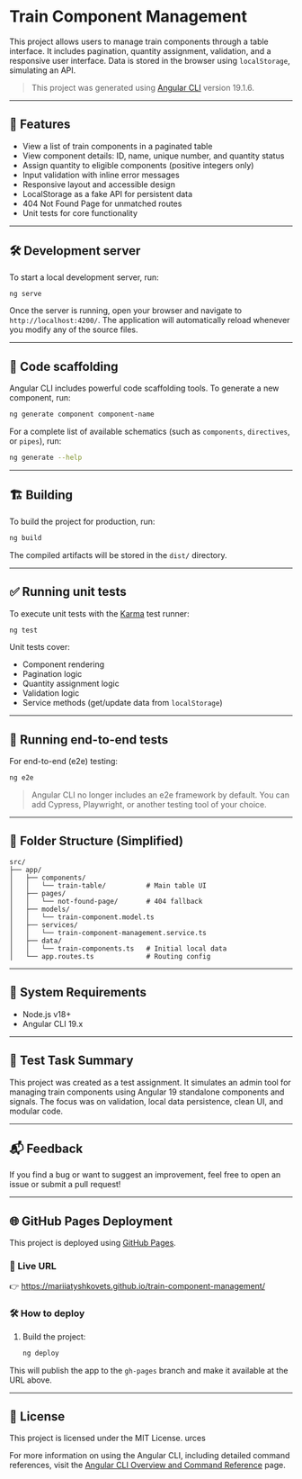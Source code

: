 # Train Component Management

This project allows users to manage train components through a table interface. It includes pagination, quantity assignment, validation, and a responsive user interface. Data is stored in the browser using `localStorage`, simulating an API.

> This project was generated using [Angular CLI](https://github.com/angular/angular-cli) version 19.1.6.

---

## 🚀 Features

- View a list of train components in a paginated table
- View component details: ID, name, unique number, and quantity status
- Assign quantity to eligible components (positive integers only)
- Input validation with inline error messages
- Responsive layout and accessible design
- LocalStorage as a fake API for persistent data
- 404 Not Found Page for unmatched routes
- Unit tests for core functionality

---

## 🛠️ Development server

To start a local development server, run:

```bash
ng serve
```

Once the server is running, open your browser and navigate to `http://localhost:4200/`. The application will automatically reload whenever you modify any of the source files.

---

## 🧱 Code scaffolding

Angular CLI includes powerful code scaffolding tools. To generate a new component, run:

```bash
ng generate component component-name
```

For a complete list of available schematics (such as `components`, `directives`, or `pipes`), run:

```bash
ng generate --help
```

---

## 🏗️ Building

To build the project for production, run:

```bash
ng build
```

The compiled artifacts will be stored in the `dist/` directory.

---

## ✅ Running unit tests

To execute unit tests with the [Karma](https://karma-runner.github.io) test runner:

```bash
ng test
```

Unit tests cover:
- Component rendering
- Pagination logic
- Quantity assignment logic
- Validation logic
- Service methods (get/update data from `localStorage`)

---

## 🚧 Running end-to-end tests

For end-to-end (e2e) testing:

```bash
ng e2e
```

> Angular CLI no longer includes an e2e framework by default. You can add Cypress, Playwright, or another testing tool of your choice.

---

## 📁 Folder Structure (Simplified)

```
src/
├── app/
│   ├── components/
│   │   └── train-table/          # Main table UI
│   ├── pages/
│   │   └── not-found-page/       # 404 fallback
│   ├── models/
│   │   └── train-component.model.ts
│   ├── services/
│   │   └── train-component-management.service.ts
│   ├── data/
│   │   └── train-components.ts   # Initial local data
│   └── app.routes.ts             # Routing config
```

---

## 📌 System Requirements

- Node.js v18+
- Angular CLI 19.x

---

## 🧪 Test Task Summary

This project was created as a test assignment. It simulates an admin tool for managing train components using Angular 19 standalone components and signals. The focus was on validation, local data persistence, clean UI, and modular code.

---

## 📬 Feedback

If you find a bug or want to suggest an improvement, feel free to open an issue or submit a pull request!

---

## 🌐 GitHub Pages Deployment

This project is deployed using [GitHub Pages](https://pages.github.com/).

### 🚀 Live URL
👉 https://mariiatyshkovets.github.io/train-component-management/

### 🛠️ How to deploy

1. Build the project:
   ```bash
   ng deploy
   ```

This will publish the app to the `gh-pages` branch and make it available at the URL above.

---

## 🧾 License

This project is licensed under the MIT License.
urces

For more information on using the Angular CLI, including detailed command references, visit the [Angular CLI Overview and Command Reference](https://angular.dev/tools/cli) page.
